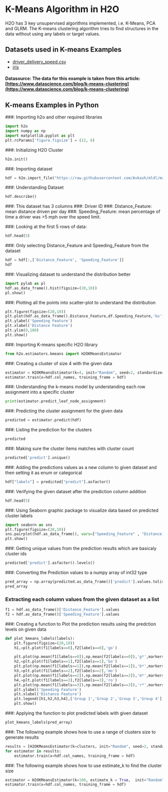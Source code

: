 # K-Means Algorithm in H2O #

H2O has 3 key unsupervised algorithms implemented, i.e. K-Means, PCA and GLRM. The K-means clustering algorithm tries to find structures in the data without using any labels or target values.

## Datasets used in K-means Examples ##
  - [driver_delivery_speed.csv](https://raw.githubusercontent.com/Avkash/mldl/master/data/driver_delivery_speed.csv)
  - [iris](https://raw.githubusercontent.com/Avkash/mldl/master/data/iris.csv)

#### Datasource: The data for this example is taken from this article: [https://www.datascience.com/blog/k-means-clustering](https://www.datascience.com/blog/k-means-clustering) ####

## K-means Examples in Python ##


###: Importing h2o and other required libraries
```python
import h2o
import numpy as np
import matplotlib.pyplot as plt
plt.rcParams['figure.figsize'] = (12, 6)
```

###: Initializing H2O Cluster
```python
h2o.init()
```

###: Importing dataset
```python
hdf = h2o.import_file("https://raw.githubusercontent.com/Avkash/mldl/master/data/driver_delivery_speed.csv")
```

###: Understanding Dataset
```python
hdf.describe()
```

###: This dataset has 3 columns
###: Driver ID 
###: Distance_Feature: mean distance driven per day
###: Speeding_Feature: mean percentage of time a driver was >5 mph over the speed limit.

###: Looking at the first 5 rows of data:
```python
hdf.head(5)
```

###: Only selecting Distance_Feature and Speeding_Feature from the dataset
```python
hdf = hdf[:,['Distance_Feature', 'Speeding_Feature']]
hdf
```

###: Visualizing dataset to understand the distribution better
```python
import pylab as pl
hdf.as_data_frame().hist(figsize=(20,10))
pl.show()
```

###: Plotting all the points into scatter-plot to understand the distribution
```python
plt.figure(figsize=(20,10))
plt.plot(hdf.as_data_frame().Distance_Feature,df.Speeding_Feature,'ko')
plt.ylabel('Speeding Feature')
plt.xlabel('Distance Feature')
plt.ylim(0,100)
plt.show()
```

###: Importing K-means specific H2O library
```python
from h2o.estimators.kmeans import H2OKMeansEstimator
```

###: Creating a cluster of size 4 with the given data
```python
estimator = H2OKMeansEstimator(k=4, init="Random", seed=2, standardize=True)
estimator.train(x=hdf.col_names, training_frame = hdf)
```

###: Understanding the k-means model by understanding each row assignment into a specific cluster
```python
print(estimator.predict_leaf_node_assignment)
```

###: Predicting the cluster assignment for the given data
```python
predicted = estimator.predict(hdf)
```

###: Listing the prediction for the clusters
```python
predicted
```

###: Making sure the cluster items matches with cluster count
```python
predicted['predict'].unique()
```

###: Adding the predictions values as a new column to given dataset and then setting it as enum or categorical
```python
hdf["labels"] = predicted["predict"].asfactor()
```

###: Verifying the given dataset after the prediction column addition
```python
hdf.head(5)
```

###: Using Seaborn graphic package to visualize data based on predicted cluster labels
```python
import seaborn as sns
plt.figure(figsize=(20,10))
sns.pairplot(hdf.as_data_frame(), vars=["Speeding_Feature" , "Distance_Feature"], hue="labels");
plt.show()
```

###: Getting unique values from the prediction results which are basicaly cluster ids
```python
predicted['predict'].asfactor().levels()
```

###: Converting the Prediction values to a numpy array of int32 type
```python
pred_array = np.array(predicted.as_data_frame()['predict'].values.tolist(), dtype=np.int32)
pred_array
```

### Extracting each column values from the given dataset as a list
```python
f1 = hdf.as_data_frame()['Distance_Feature'].values
f2 = hdf.as_data_frame()['Speeding_Feature'].values
```


###: Creating a function to Plot the prediction results using the predction levels on given data
```python
def plot_kmeans_labels(labels):
    plt.figure(figsize=(20,10))
    h1,=plt.plot(f1[labels==0],f2[labels==0],'go')

    plt.plot(np.mean(f1[labels==0]),np.mean(f2[labels==0]),'g*',markersize=20,mew=3)
    h2,=plt.plot(f1[labels==1],f2[labels==1],'bo')
    plt.plot(np.mean(f1[labels==1]),np.mean(f2[labels==1]),'b*',markersize=20,mew=3)
    h3,=plt.plot(f1[labels==2],f2[labels==2],'mo')
    plt.plot(np.mean(f1[labels==2]),np.mean(f2[labels==2]),'m*',markersize=20,mew=3)
    h4,=plt.plot(f1[labels==3],f2[labels==3],'ro')
    plt.plot(np.mean(f1[labels==3]),np.mean(f2[labels==3]),'r*',markersize=20,mew=3)
    plt.ylabel('Speeding Feature')
    plt.xlabel('Distance Feature')
    plt.legend([h1,h2,h3,h4],['Group 1','Group 2','Group 3','Group 4'], loc='upper left')
    plt.show()
```

###: Applying the function to plot predicted labels with given dataset 
```python
plot_kmeans_labels(pred_array)
```

###: The following example shows how to use a range of clusters size to generate results
```python
results = [H2OKMeansEstimator(k=clusters, init="Random", seed=2, standardize=True) for clusters in range(2,15)]
for estimator in results:
    estimator.train(x=hdf.col_names, training_frame = hdf)
```

###: The following example shows how to use estimate_k to find the cluster size
```python
estimator = H2OKMeansEstimator(k=100, estimate_k = True,  init="Random", seed=2, standardize=True)
estimator.train(x=hdf.col_names, training_frame = hdf)
```

